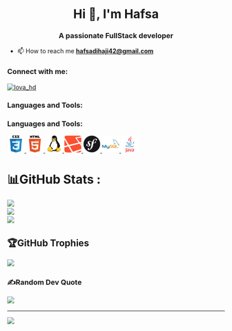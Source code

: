<h1 align="center">Hi 👋, I'm Hafsa</h1>
<h3 align="center">A passionate FullStack developer</h3>

- 📫 How to reach me **hafsadihaji42@gmail.com**

<h3 align="left">Connect with me:</h3>
<p align="left">
<a href="https://instagram.com/lova_hd" target="blank"><img align="center" src="https://raw.githubusercontent.com/rahuldkjain/github-profile-readme-generator/master/src/images/icons/Social/instagram.svg" alt="lova_hd" height="30" width="40" /></a>
</p>

<h3 align="left">Languages and Tools:</h3>
<p align="left">
    <h3 align="left">Languages and Tools:</h3>
<p align="left"> <a href="https://www.w3schools.com/css/" target="_blank" rel="noreferrer"> <img src="https://raw.githubusercontent.com/devicons/devicon/master/icons/css3/css3-original-wordmark.svg" alt="css3" width="40" height="40"/> </a> <a href="https://www.w3.org/html/" target="_blank" rel="noreferrer"> <img src="https://raw.githubusercontent.com/devicons/devicon/master/icons/html5/html5-original-wordmark.svg" alt="html5" width="40" height="40"/> </a> <a href="https://www.linux.org/" target="_blank" rel="noreferrer"> <img src="https://raw.githubusercontent.com/devicons/devicon/master/icons/linux/linux-original.svg" alt="linux" width="40" height="40"/> </a>
<a href="https://laravel.com/" target="_blank" rel="noreferrer">
        <img src="https://raw.githubusercontent.com/devicons/devicon/master/icons/laravel/laravel-plain.svg" alt="Laravel" width="40" height="40"/>
    </a>
    <a href="https://symfony.com/" target="_blank" rel="noreferrer">
        <img src="https://raw.githubusercontent.com/devicons/devicon/master/icons/symfony/symfony-original.svg" alt="Symfony" width="40" height="40"/>
    </a>
    <a href="https://www.mysql.com/" target="_blank" rel="noreferrer">
        <img src="https://raw.githubusercontent.com/devicons/devicon/master/icons/mysql/mysql-original-wordmark.svg" alt="MySQL" width="40" height="40"/>
    </a>
    <a href="https://www.java.com/" target="_blank" rel="noreferrer">
        <img src="https://raw.githubusercontent.com/devicons/devicon/master/icons/java/java-original-wordmark.svg" alt="Java" width="40" height="40"/>
    </a>


</p>


# 📊GitHub Stats :
![](https://github-readme-stats.vercel.app/api?username=hafsadihaji&theme=radical&hide_border=false&include_all_commits=false&count_private=false)<br/>
![](https://github-readme-streak-stats.herokuapp.com/?user=hafsadihaji&theme=radical&hide_border=false)<br/>
![](https://github-readme-stats.vercel.app/api/top-langs/?username=hafsadihaji&theme=radical&hide_border=false&include_all_commits=false&count_private=false&layout=compact)

## 🏆GitHub Trophies
![](https://github-profile-trophy.vercel.app/?username=hafsadihaji&theme=radical&no-frame=false&no-bg=false&margin-w=4)

### ✍️Random Dev Quote
![](https://quotes-github-readme.vercel.app/api?type=horizontal&theme=radical)

---
[![](https://visitcount.itsvg.in/api?id=hafsadihaji&icon=0&color=0)](https://visitcount.itsvg.in)
